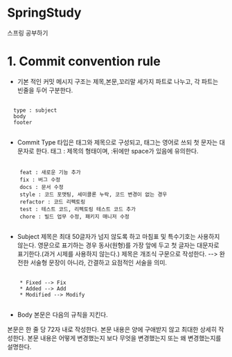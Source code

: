 # SpringStudy
스프링 공부하기

# 1. Commit convention rule
* 기본 적인 커밋 메시지 구조는 제목,본문,꼬리말 세가지 파트로 나누고, 각 파트는 빈줄을 두어 구분한다.
<pre>
  <code>
  type : subject
  body 
  footer
  </code>
</pre>

* Commit Type
타입은 태그와 제목으로 구성되고, 태그는 영어로 쓰되 첫 문자는 대문자로 한다.
태그 : 제목의 형태이며, :뒤에만 space가 있음에 유의한다.

<pre>
  <code>
    feat : 새로운 기능 추가
    fix : 버그 수정
    docs : 문서 수정
    style : 코드 포맷팅, 세미콜론 누락, 코드 변경이 없는 경우
    refactor : 코드 리펙토링
    test : 테스트 코드, 리펙토링 테스트 코드 추가
    chore : 빌드 업무 수정, 패키지 매니저 수정
  </code>
</pre>

* Subject
제목은 최대 50글자가 넘지 않도록 하고 마침표 및 특수기호는 사용하지 않는다.
영문으로 표기하는 경우 동사(원형)를 가장 앞에 두고 첫 글자는 대문자로 표기한다.(과거 시제를 사용하지 않는다.)
제목은 개조식 구문으로 작성한다. --> 완전한 서술형 문장이 아니라, 간결하고 요점적인 서술을 의미.
<pre>
  <code>
    * Fixed --> Fix
    * Added --> Add
    * Modified --> Modify
  </code>
</pre>

* Body
본문은 다음의 규칙을 지킨다.

본문은 한 줄 당 72자 내로 작성한다.
본문 내용은 양에 구애받지 않고 최대한 상세히 작성한다.
본문 내용은 어떻게 변경했는지 보다 무엇을 변경했는지 또는 왜 변경했는지를 설명한다.
